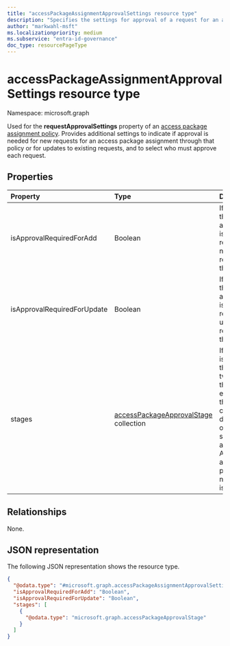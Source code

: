 ```yaml
---
title: "accessPackageAssignmentApprovalSettings resource type"
description: "Specifies the settings for approval of a request for an access package assignment in an access package assignment policy."
author: "markwahl-msft"
ms.localizationpriority: medium
ms.subservice: "entra-id-governance"
doc_type: resourcePageType
---
```

# accessPackageAssignmentApprovalSettings resource type

Namespace: microsoft.graph

Used for the **requestApprovalSettings** property of an [access package assignment policy](accesspackageassignmentpolicy.md). Provides additional settings to indicate if approval is needed for new requests for an access package assignment through that policy or for updates to existing requests, and to select who must approve each request.

## Properties
|Property|Type|Description|
|:---|:---|:---|
|isApprovalRequiredForAdd|Boolean|If `false,` then approval isn't required for new requests in this policy.|
|isApprovalRequiredForUpdate|Boolean|If `false`, then approval isn't required for updates to requests in this policy.|
|stages|[accessPackageApprovalStage](../resources/accesspackageapprovalstage.md) collection|If approval is required, the one, two or three elements of this collection define each of the stages of approval. An empty array is present if no approval is required.|

## Relationships
None.
## JSON representation
The following JSON representation shows the resource type.
<!-- {
  "blockType": "resource",
  "@odata.type": "microsoft.graph.accessPackageAssignmentApprovalSettings"
}
-->
``` json
{
  "@odata.type": "#microsoft.graph.accessPackageAssignmentApprovalSettings",
  "isApprovalRequiredForAdd": "Boolean",
  "isApprovalRequiredForUpdate": "Boolean",
  "stages": [
    {
      "@odata.type": "microsoft.graph.accessPackageApprovalStage"
    }
  ]
}
```


